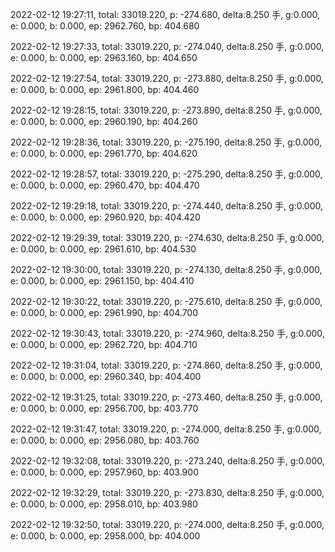 2022-02-12 19:27:11, total: 33019.220, p: -274.680, delta:8.250 手, g:0.000, e: 0.000, b: 0.000, ep: 2962.760, bp: 404.680

2022-02-12 19:27:33, total: 33019.220, p: -274.040, delta:8.250 手, g:0.000, e: 0.000, b: 0.000, ep: 2963.160, bp: 404.650

2022-02-12 19:27:54, total: 33019.220, p: -273.880, delta:8.250 手, g:0.000, e: 0.000, b: 0.000, ep: 2961.800, bp: 404.460

2022-02-12 19:28:15, total: 33019.220, p: -273.890, delta:8.250 手, g:0.000, e: 0.000, b: 0.000, ep: 2960.190, bp: 404.260

2022-02-12 19:28:36, total: 33019.220, p: -275.190, delta:8.250 手, g:0.000, e: 0.000, b: 0.000, ep: 2961.770, bp: 404.620

2022-02-12 19:28:57, total: 33019.220, p: -275.290, delta:8.250 手, g:0.000, e: 0.000, b: 0.000, ep: 2960.470, bp: 404.470

2022-02-12 19:29:18, total: 33019.220, p: -274.440, delta:8.250 手, g:0.000, e: 0.000, b: 0.000, ep: 2960.920, bp: 404.420

2022-02-12 19:29:39, total: 33019.220, p: -274.630, delta:8.250 手, g:0.000, e: 0.000, b: 0.000, ep: 2961.610, bp: 404.530

2022-02-12 19:30:00, total: 33019.220, p: -274.130, delta:8.250 手, g:0.000, e: 0.000, b: 0.000, ep: 2961.150, bp: 404.410

2022-02-12 19:30:22, total: 33019.220, p: -275.610, delta:8.250 手, g:0.000, e: 0.000, b: 0.000, ep: 2961.990, bp: 404.700

2022-02-12 19:30:43, total: 33019.220, p: -274.960, delta:8.250 手, g:0.000, e: 0.000, b: 0.000, ep: 2962.720, bp: 404.710

2022-02-12 19:31:04, total: 33019.220, p: -274.860, delta:8.250 手, g:0.000, e: 0.000, b: 0.000, ep: 2960.340, bp: 404.400

2022-02-12 19:31:25, total: 33019.220, p: -273.460, delta:8.250 手, g:0.000, e: 0.000, b: 0.000, ep: 2956.700, bp: 403.770

2022-02-12 19:31:47, total: 33019.220, p: -274.000, delta:8.250 手, g:0.000, e: 0.000, b: 0.000, ep: 2956.080, bp: 403.760

2022-02-12 19:32:08, total: 33019.220, p: -273.240, delta:8.250 手, g:0.000, e: 0.000, b: 0.000, ep: 2957.960, bp: 403.900

2022-02-12 19:32:29, total: 33019.220, p: -273.830, delta:8.250 手, g:0.000, e: 0.000, b: 0.000, ep: 2958.010, bp: 403.980

2022-02-12 19:32:50, total: 33019.220, p: -274.000, delta:8.250 手, g:0.000, e: 0.000, b: 0.000, ep: 2958.000, bp: 404.000